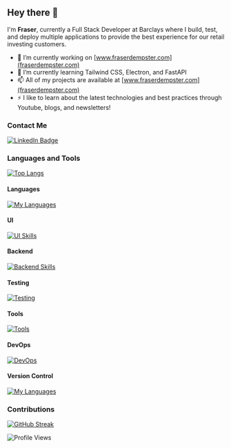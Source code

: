 ## Hey there 👋
I'm **Fraser**, currently a Full Stack Developer at Barclays where I build, test, and deploy multiple applications to provide the best experience for our retail investing customers.

- 🔭 I’m currently working on [www.fraserdempster.com](fraserdempster.com)
- 🌱 I’m currently learning Tailwind CSS, Electron, and FastAPI
- 📫 All of my projects are available at [www.fraserdempster.com](fraserdempster.com)
- ⚡ I like to learn about the latest technologies and best practices through Youtube, blogs, and newsletters!

### Contact Me
<div id="badges">
  <a href="https://www.linkedin.com/in/fraser-dempster-0470641ba/">
    <img src="https://img.shields.io/badge/LinkedIn-blue?style=for-the-badge&logo=linkedin&logoColor=white" alt="LinkedIn Badge"/>
  </a>
</div>

### Languages and Tools
[![Top Langs](https://github-readme-stats.vercel.app/api/top-langs/?username=fraser-dempster&layout=compact&theme=vision-friendly-dark)](https://github.com/anuraghazra/github-readme-stats)
#### Languages
[![My Languages](https://skillicons.dev/icons?i=js,ts,java,py&theme=light)](https://fraserdempster.com)
#### UI
[![UI Skills](https://skillicons.dev/icons?i=angular,react,nextjs,redux,tailwind,bootstrap,css,html&theme=light)](https://fraserdempster.com)
#### Backend
[![Backend Skills](https://skillicons.dev/icons?i=nodejs,spring,fastapi&theme=light)](https://fraserdempster.com)
#### Testing
[![Testing](https://skillicons.dev/icons?i=jest,cypress&theme=light)](https://fraserdempster.com)
#### Tools
[![Tools](https://skillicons.dev/icons?i=vscode,idea,webpack,notion,figma&theme=light)](https://fraserdempster.com)
#### DevOps
[![DevOps](https://skillicons.dev/icons?i=jenkins,openshift&theme=light)](https://fraserdempster.com)
#### Version Control
[![My Languages](https://skillicons.dev/icons?i=github,gitlab,bitbucket&theme=light)](https://fraserdempster.com)

### Contributions
<a style="display: flex; justify: center;" href="https://git.io/streak-stats"><img src="https://github-readme-streak-stats.herokuapp.com?user=fraser-dempster" alt="GitHub Streak" /></a>

![Profile Views](https://komarev.com/ghpvc/?username=fraser-dempster)
